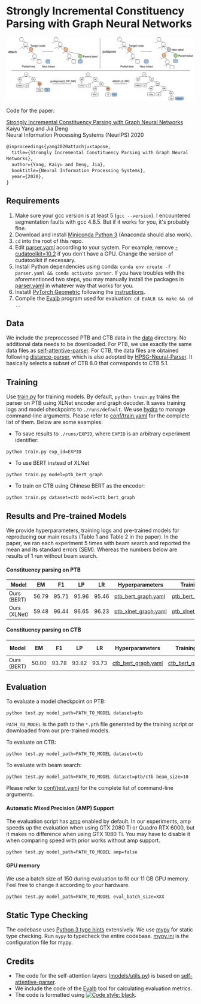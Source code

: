 # Strongly Incremental Constituency Parsing with Graph Neural Networks


![Example actions](images/actions.jpg)

Code for the paper:  

[Strongly Incremental Constituency Parsing with Graph Neural Networks](https://arxiv.org/abs/2010.14568)      
Kaiyu Yang and Jia Deng   
Neural Information Processing Systems (NeurIPS) 2020   

```
@inproceedings{yang2020attachjuxtapose,
  title={Strongly Incremental Constituency Parsing with Graph Neural Networks},
  author={Yang, Kaiyu and Deng, Jia},
  booktitle={Neural Information Processing Systems},
  year={2020},
}
```

## Requirements

1. Make sure your gcc version is at least 5 (`gcc --version`). I encountered segmentation faults with gcc 4.8.5. But if it works for you, it's probably fine. 
1. Download and install [Miniconda Python 3](https://docs.conda.io/en/latest/miniconda.html) (Anaconda should also work).
1. `cd` into the root of this repo.  
1. Edit [parser.yaml](./parser.yaml) according to your system. For example, remove [- cudatoolkit=10.2](./parser.yaml#L11) if you don't have a GPU. Change the version of cudatoolkit if necessary.  
1. Install Python dependencies using conda: `conda env create -f parser.yaml && conda activate parser`. If you have troubles with the aforementioned two steps, you may manually install the packages in [parser.yaml](./parser.yaml) in whatever way that works for you. 
1. Instatll [PyTorch Geometric](https://github.com/rusty1s/pytorch_geometric) following the [instructions](https://pytorch-geometric.readthedocs.io/en/latest/notes/installation.html). 
1. Compile the [Evalb](https://nlp.cs.nyu.edu/evalb/) program used for evaluation: `cd EVALB && make && cd ..`


## Data

We include the preprocessed PTB and CTB data in the [data](./data) directory. No additional data needs to be downloaded. For PTB, we use exactly the same data files as [self-attentive-parser](https://github.com/nikitakit/self-attentive-parser). For CTB, the data files are obtained following [distance-parser](https://github.com/hantek/distance-parser), which is also adopted by [HPSG-Neural-Parser](https://github.com/DoodleJZ/HPSG-Neural-Parser). It basically selects a subset of CTB 8.0 that corresponds to CTB 5.1.


## Training

Use [train.py](./train.py) for training models. By default, `python train.py` trains the parser on PTB using XLNet encoder and graph decoder. It saves training logs and model checkpoints to `./runs/default`. We use [hydra](https://hydra.cc/) to manage command-line arguments. Please refer to [conf/train.yaml](./conf/train.yaml) for the complete list of them. Below are some examples:

* To save results to `./runs/EXPID`, where `EXPID` is an arbitrary experiment identifier:
```
python train.py exp_id=EXPID
```

* To use BERT instead of XLNet
```
python train.py model=ptb_bert_graph
```

* To train on CTB using Chinese BERT as the encoder:
```
python train.py dataset=ctb model=ctb_bert_graph
```



## Results and Pre-trained Models

We provide hyperparameters, training logs and pre-trained models for reproducing our main results (Table 1 and Table 2 in the paper). In the paper, we ran each experiment 5 times with beam search and reported the mean and its standard errors (SEM). Whereas the numbers below are results of 1 run without beam search.


#### Constituency parsing on PTB

| Model         | EM       | F1      | LP      | LR       | Hyperparameters | Training log  | Pre-trained model | 
| ------------- | -------- | ------- | ------- | -------- | --------------- | ------------- | ----------------- |
| Ours (BERT)   | 56.79    | 95.71   | 95.96   | 95.46    | [ptb_bert_graph.yaml](./conf/model/ptb_bert_graph.yaml) | [ptb_bert_graph.txt](https://drive.google.com/file/d/15a2ffjJcp3v4dy8RU7Zcdl6k_s7WEWW9/view?usp=sharing)   | [ptb_bert_graph.pth](https://drive.google.com/file/d/10yW_lN48eAI4Ao2owqqZroGap9VaLonp/view?usp=sharing) |
| Ours (XLNet)  | 59.48    | 96.44   | 96.65   | 96.23    | [ptb_xlnet_graph.yaml](./conf/model/ptb_xlnet_graph.yaml) | [ptb_xlnet_graph.txt](https://drive.google.com/file/d/1PHspvcUZMmUVJNiVxzVWxv7mFyge8Rbm/view?usp=sharing)   | [ptb_xlnet_graph.pth](https://drive.google.com/file/d/1sDuoeHDSzcT_MiXhSh_kzDqkCYswceEG/view?usp=sharing) |


#### Constituency parsing on CTB



| Model         | EM               | F1              | LP              | LR               | Hyperparameters | Training log  | Pre-trained model | 
| ------------- | ---------------- | --------------- | --------------- | ---------------- | --------------- | ------------- | ----------------- |
| Ours (BERT)   | 50.00            | 93.78           | 93.82           | 93.73            | [ctb_bert_graph.yaml](./conf/model/ctb_bert_graph.yaml) | [ctb_bert_graph.txt](https://drive.google.com/file/d/1G8mJpCtbxco7mE-q4zrsYBKwjYU_90JH/view?usp=sharing)   | [ctb_bert_graph.pth](https://drive.google.com/file/d/1aVSFLjSOOsCzzLPU-ZRykirrYe6r-J-7/view?usp=sharing)  |


## Evaluation


To evaluate a model checkpoint on PTB:
```
python test.py model_path=PATH_TO_MODEL dataset=ptb
```

`PATH_TO_MODEL` is the path to the `*.pth` file generated by the training script or downloaded from our pre-trained models.


To evaluate on CTB:
```
python test.py model_path=PATH_TO_MODEL dataset=ctb
```


To evaluate with beam search:
```
python test.py model_path=PATH_TO_MODEL dataset=ptb/ctb beam_size=10
```

Please refer to [conf/test.yaml](./conf/test.yaml) for the complete list of command-line arguments.


#### Automatic Mixed Precision (AMP) Support
The evaluation script has [amp](https://pytorch.org/docs/stable/amp.html) enabled by default. In our experiments, amp speeds up the evaluation when using GTX 2080 Ti or Quadro RTX 6000, but it makes no difference when using GTX 1080 Ti. You may have to disable it when comparing speed with prior works without amp support.
```
python test.py model_path=PATH_TO_MODEL amp=false
```


#### GPU memory

We use a batch size of 150 during evaluation to fit our 11 GB GPU memory. Feel free to change it according to your hardware.
```
python test.py model_path=PATH_TO_MODEL eval_batch_size=XXX
```



## Static Type Checking

The codebase uses [Python 3 type hints](https://docs.python.org/3.6/library/typing.html) extensively. We use [mypy](http://mypy-lang.org/) for static type checking. Run `mypy` to typecheck the entire codebase. [mypy.ini](./mypy.ini) is the configuration file for mypy.


## Credits

* The code for the self-attention layers ([models/utils.py](./models/utils.py)) is based on [self-attentive-parser](https://github.com/nikitakit/self-attentive-parser). 
* We include the code of the [Evalb](https://nlp.cs.nyu.edu/evalb/) tool for calculating evaluation metrics. 
* The code is formatted using [![Code style: black](https://img.shields.io/badge/code%20style-black-000000.svg)](https://github.com/psf/black).
